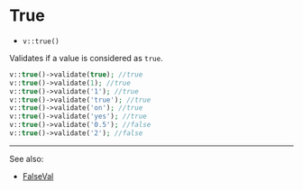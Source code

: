 # True

- `v::true()`

Validates if a value is considered as `true`.

```php
v::true()->validate(true); //true
v::true()->validate(1); //true
v::true()->validate('1'); //true
v::true()->validate('true'); //true
v::true()->validate('on'); //true
v::true()->validate('yes'); //true
v::true()->validate('0.5'); //false
v::true()->validate('2'); //false
```

***
See also:

  * [FalseVal](FalseVal.md)

